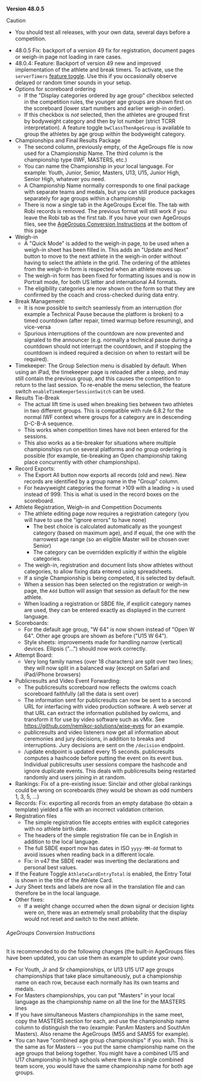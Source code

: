 **Version 48.0.5**

> [!CAUTION]
>
> - You should test all releases, with your own data, several days before a competition.

- 48.0.5 Fix: backport of a version 49 fix for registration, document pages or weigh-in page not loading in rare cases.
- 48.0.4: Feature: Backport of version 49  new and improved implementation of the athlete and break timers.  To activate, use the `serverTimers` [feature toggle](https://owlcms.github.io/owlcms4/#/FeatureToggles).  Use this if you occasionally observe delayed or random timer sounds in your setup.
- Options for scoreboard ordering
  - If the "Display categories ordered by age group" checkbox selected in the competition rules, the younger age groups are shown first on the scoreboard (lower start numbers and earlier weigh-in order).
  - If this checkbox is *not* selected, then the athletes are grouped first by bodyweight category and then by lot number (strict TCRR interpretation).  A feature toggle `bwClassThenAgeGroup` is available to group the athletes by age group *within* the bodyweight category.
- Championships and Final Results Package
  - The second column, previously empty, of the AgeGroups file is now used for a Championship Name. The third column is the championship type (IWF, MASTERS, etc.) 
  - You can name the Championship in your local language. For example: Youth, Junior, Senior, Masters, U13, U15, Junior High, Senior High, whatever you need.
  - A Championship Name normally corresponds to one final package with separate teams and medals, but you can still produce packages separately for age groups within a championship
  - There is now a single tab in the AgeGroups Excel file.  The tab with Robi records is removed.  The previous format will still work if you leave the Robi tab as the first tab.  If you have your own AgeGroups files, see the [AgeGroups Conversion Instructions](#agegroups-conversion-instructions) at the bottom of this page
- Weigh-in 
  - A "Quick Mode" is added to the weigh-in page, to be used when a weigh-in sheet has been filled in.  This adds an "Update and Next" button to move to the next athlete in the weigh-in order without having to select the athlete in the grid. The ordering of the athletes from the weigh-in form is respected when an athlete moves up.
  - The weigh-in form has been fixed for formatting issues and is now in Portrait mode, for both US letter and international A4 formats.
  - The eligibility categories are now shown on the form so that they are confirmed by the coach and cross-checked during data entry.
- Break Management:
  - It is now possible to switch seamlessly from an interruption (for example a Technical Pause because the platform is broken) to a timed countdown (after repair, timed warmup before resuming), and vice-versa
  - Spurious interruptions of the countdown are now prevented and signaled to the announcer (e.g. normally a technical pause during a countdown should not interrupt the countdown, and if stopping the countdown is indeed required a decision on when to restart will be required).
- Timekeeper: The Group Selection menu is disabled by default.  When using an iPad, the timekeeper page is reloaded after a sleep, and may still contain the previous group, and this causes the competition to return to the last session.  To re-enable the menu selection, the feature switch `enableTimeKeeperSessionSwitch` can be used.
- Results Tie-Break
  - The actual lift time is used when breaking ties between two athletes in two different groups. This is compatible with rule 6.8.2 for the normal IWF context where groups for a category are in descending D-C-B-A sequence. 
  - This works when competition times have not been entered for the sessions.  
  - This also works as a tie-breaker for situations where multiple championships run on several platforms and no group ordering is possible (for example, tie-breaking an Open championship taking place concurrently with other championships).
- Record Exports:
  - The Export All button now exports all records (old and new).  New records are identified by a group name in the "Group" column.
  - For heavyweight categories the format >109 with a leading `>` is used instead of 999.  This is what is used in the record boxes on the scoreboard. 
- Athlete Registration, Weigh-in and Competition Documents
  - The athlete editing page now requires a registration category (you will have to use the "ignore errors" to have none)
    - The best choice is calculated automatically as the youngest category (based on maximum age), and if equal, the one with the narrowest age range (so an eligible Master will be chosen over Senior)
    - The category can be overridden explicitly if within the eligible categories.
  - The weigh-in, registration and document lists show athletes without categories, to allow fixing data entered using spreadsheets.
  - If a single Championship is being competed, it is selected by default.
  - When a session has been selected on the registration or weigh-in page, the `Add` button will assign that session as default for the new athlete.
  - When loading a registration or SBDE file, if explicit category names are used, they can be entered exactly as displayed in the current language.
- Scoreboards:
  - For the default age group, "W 64" is now shown instead of "Open W 64".  Other age groups are shown as before ("U15 W 64").
  - Style sheets: improvements made for handling narrow (vertical) devices.  Ellipsis ("...") should now work correctly.
- Attempt Board:
  - Very long family names (over 18 characters) are split over two lines; they will now split in a balanced way (except on Safari and iPad/iPhone browsers)
- Publicresults and Video Event Forwarding:
  - The publicresults scoreboard now reflects the owlcms coach scoreboard faithfully (all the data is sent over)
  - The information sent for publicresults can now be sent to a second URL for interfacing with video production software. A web server at that URL can extract the information published by owlcms, and transform it for use by video software such as vMix.  See https://github.com/nemikor-solutions/wise-eyes for an example.
  - publicresults and video listeners now get all information about ceremonies and jury decisions, in addition to breaks and interruptions.  Jury decisions are sent on the `/decision` endpoint.
  - /update endpoint is updated every 15 seconds.  publicresults computes a hashcode before putting the event on its event bus. Individual publicresults user sessions compare the hashcode and ignore duplicate events.  This deals with publicresults being restarted randomly and users joining in at random.
- Rankings: Fix of a pre-existing issue: Sinclair and other global rankings could be wrong on scoreboards (they would be shown as odd numbers 1, 3, 5, ...)
- Records: Fix: exporting all records from an empty database (to obtain a template) yielded a file with an incorrect validation criterion.
- Registration files
  - The simple registration file accepts entries with explicit categories with no athlete birth date.
  - The headers of the simple registration file can be in English in addition to the local language.
  - The full SBDE export now has dates in ISO `yyyy-MM-dd` format to avoid issues when reading back in a different locale.
  - Fix: in v47 the SBDE reader was inverting the declarations and personal best values.
- If the Feature Toggle `AthleteCardEntryTotal` is enabled, the Entry Total is shown in the title of the Athlete Card.
- Jury Sheet texts and labels are now all in the translation file and can therefore be in the local language.
- Other fixes:
  - If a weight change occurred when the down signal or decision lights were on, there was an extremely small probability that the display would not reset and switch to the next athlete.

###### AgeGroups Conversion Instructions

It is recommended to do the following changes (the built-in AgeGroups files have been updated, you can use them as example to update your own).
- For Youth, Jr and Sr championships, or U13 U15 U17 age groups championships that take place simultaneously, put a championship name on each row, because each normally has its own teams and medals.
- For Masters championships, you can put "Masters" in your local language as the championship name on all the line for the MASTERS  lines
- If you have simultaneous Masters championships in the same meet, copy the MASTERS section for each, and use the championship name column to distinguish the two (example: PanAm Masters and SouthAm Masters).  Also rename the AgeGroups (M55 and SAM55 for example).
- You can have "combined age group championships" if you wish.  This is the same as for Masters -- you put the same championship name on the age groups that belong together.  You might have a combined U15 and U17 championship in high schools where there is a single combined team score, you would have the same championship name for both age groups.
